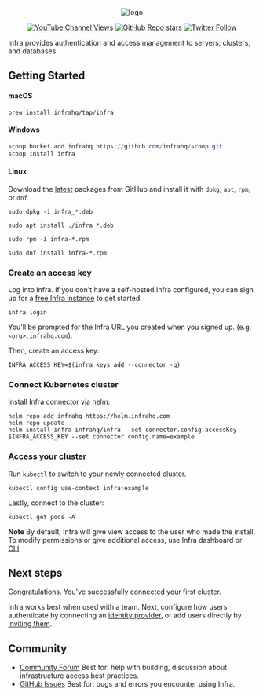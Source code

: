<div align="center">
  <picture>
    <source media="(prefers-color-scheme: dark)" srcset="https://user-images.githubusercontent.com/251292/179098559-75b53555-e389-40cc-b910-0e53521efad2.svg">
    <img alt="logo" src="https://user-images.githubusercontent.com/251292/179098561-eaa231c1-5757-40d7-9e5f-628e5d9c3e47.svg">
  </picture>
</div>

<div align="center">

[![YouTube Channel Views](https://img.shields.io/youtube/channel/views/UCft1MzQs2BJdW8BIUu6WJkw?style=social)](https://www.youtube.com/channel/UCft1MzQs2BJdW8BIUu6WJkw) [![GitHub Repo stars](https://img.shields.io/github/stars/infrahq/infra?style=social)](https://github.com/infrahq/infra/stargazers) [![Twitter Follow](https://img.shields.io/twitter/follow/infrahq?style=social)](https://twitter.com/infrahq)

</div>

Infra provides authentication and access management to servers, clusters, and databases.

## Getting Started

#### macOS

```
brew install infrahq/tap/infra
```

#### Windows

```powershell
scoop bucket add infrahq https://github.com/infrahq/scoop.git
scoop install infra
```

#### Linux

Download the [latest](https://github.com/infrahq/infra/releases/latest) packages from GitHub and install it with `dpkg`,  `apt`, `rpm`, or `dnf`

```
sudo dpkg -i infra_*.deb
```

```
sudo apt install ./infra_*.deb
```

```
sudo rpm -i infra-*.rpm
```

```
sudo dnf install infra-*.rpm
```

### Create an access key

Log into Infra. If you don't have a self-hosted Infra configured, you can sign up for a [free Infra instance](https://signup.infrahq.com) to get started.

```
infra login 
```

You'll be prompted for the Infra URL you created when you signed up. (e.g. `<org>.infrahq.com`).

Then, create an access key:

```
INFRA_ACCESS_KEY=$(infra keys add --connector -q)
```

### Connect Kubernetes cluster

Install Infra connector via [helm](https://helm.sh):

```
helm repo add infrahq https://helm.infrahq.com
helm repo update
helm install infra infrahq/infra --set connector.config.accessKey $INFRA_ACCESS_KEY --set connector.config.name=example
```

### Access your cluster

Run `kubectl` to switch to your newly connected cluster.

```
kubectl config use-context infra:example
```

Lastly, connect to the cluster:

```
kubectl get pods -A
```

**Note**
By default, Infra will give view access to the user who made the install. To modify permissions or give additional access, use Infra dashboard or [CLI](integrations/kubernetes#access-control).

## Next steps

Congratulations. You've successfully connected your first cluster.

Infra works best when used with a team. Next, configure how users authenticate by connecting an [identity provider](./manage/authentication.md#identity-providers), or add users directly by [inviting them](./manage/users-groups#adding-a-user).

## Community

- [Community Forum](https://github.com/infrahq/infra/discussions) Best for: help with building, discussion about infrastructure access best practices.
- [GitHub Issues](https://github.com/infrahq/infra/issues) Best for: bugs and errors you encounter using Infra.
